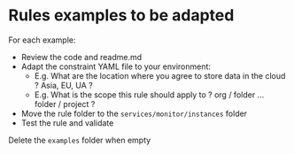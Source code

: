# Rules examples to be adapted

For each example:

- Review the code and readme.md
- Adapt the constraint YAML file to your environment:
  - E.g. What are the location where you agree to store data in the cloud ? Asia, EU, UA ?
  - E.g. What is the scope this rule should apply to ? org / folder ... folder / project ?
- Move the rule folder to the `services/monitor/instances` folder
- Test the rule and validate

Delete the `examples` folder when empty
